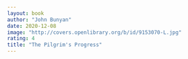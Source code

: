 ```yaml
---
layout: book
author: "John Bunyan"
date: 2020-12-08
image: "http://covers.openlibrary.org/b/id/9153070-L.jpg"
rating: 4
title: "The Pilgrim's Progress"
---
```


<!--more-->